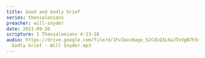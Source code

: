 ```yaml
---
title: Good and Godly Grief
series: thessalonians
preacher: will-snyder
date: 2021-09-26
scripture: 1 Thessalonians 4:13-18
audio: https://drive.google.com/file/d/1FvZavv6ago_52CdLQ3L6aJTxVgN7h34J/view
  Godly Grief - Will Snyder.mp3
---
```

